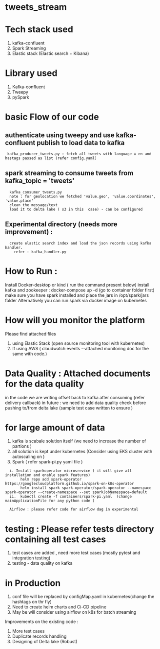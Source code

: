 # tweets_stream

# Tech stack used 
1. kafka-confluent
2. Spark Streaming
3. Elastic stack (Elastic search + Kibana)

# Library used
1. Kafka-confluent
2. Tweepy 
3. pySpark


# basic Flow of our code 
  ## authenticate using tweepy and use kafka-confluent publish to load data to kafka 
     kafka_producer_tweets.py : fetch all tweets with language = en and hastags passed as list (refer config.yaml)
  ## spark streaming to consume tweets from kafka_topic = 'tweets'
      kafka_consumer_tweets.py
      note : for geolocation we fetched 'value.geo', 'value.coordinates', 'value.place'
      clean the message/text 
      load it to delta lake ( s3 in this  case) - can be configured 
  ## Experimental directory (needs more improvement) :
      create elastic search index and load the json records using kafka handler.
        refer : kafka_handler.py
    
  
# How to Run :
 Install Docker-desktop or kind ( run the command present below)
 install kafka and zookeeper : docker-compose up -d  (go to container folder first)
 make sure you have spark installed and place the jars in /opt/spark/jars folder 
 Alternatively you can run spark via docker image on kubernetes
 
# How will you monitor the platform 
Please find attached files 
  1. using Elastic Stack (open source monitoring tool with kubernetes)
  2. If using AWS ( cloudwatch events --attached monitoring doc for the same with code.)

# Data Quality : Attached documents for the data quality 
   in the code we are writing offset back to kafka after consuming (refer delivery callback)
   in future : we need to add data quality check before pushing to/from delta lake (sample test case written to ensure )

# for large amount of data 
1. kafka is scabale solution itself (we need to increase the number of partions )
2. all solution is kept under kubernetes (Consider using EKS cluster with autoscaling on )
3. Spark ( refer spark-pi.py yaml file )
   
 ```
   i. Install sparkoperator microsrevice ( it will give all installation and enable spark features)
        helm repo add spark-operator https://googlecloudplatform.github.io/spark-on-k8s-operator
        helm install spark spark-operator/spark-operator --namespace spark-operator --create-namespace --set sparkJobNamespace=default
   ii.  kubectl create -f containers/spark-pi.yaml  (change mainApplicationFile for any python code )
   
   Airflow : please refer code for airflow dag in experimental
```


# testing : Please refer tests directory containing all test cases
 1. test cases are added , need more test cases (mostly pytest and integration testing)
 2. testing - data quality on kafka 

# in Production 
1. conf file will be replaced by configMap.yaml in kubernetes(change the hashtags on thr fly)
2. Need to create helm charts and Ci-CD pipeline 
3. May be will consider using airflow on k8s for batch streaming










Improvements on the existing code :
1. More test cases 
2. Duplicate records handling 
3. Designing of Delta lake (Robust)
  